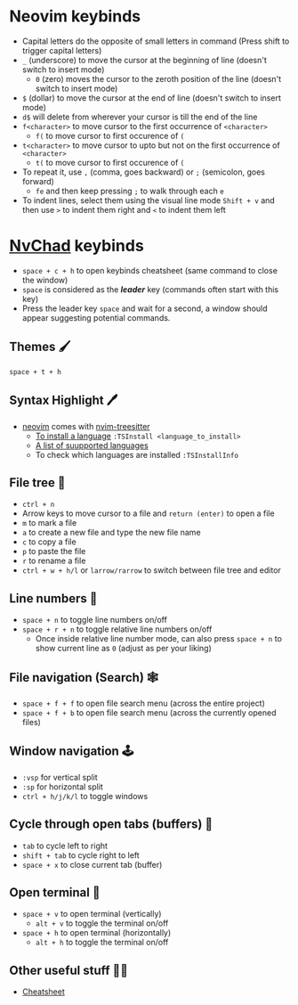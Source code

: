 # Neovim keybinds
- Capital letters do the opposite of small letters in command (Press shift to trigger capital letters)
- `_` (underscore) to move the cursor at the beginning of line (doesn't switch to insert mode)
  - `0` (zero) moves the cursor to the zeroth position of the line (doesn't switch to insert mode)
- `$` (dollar) to move the cursor at the end of line (doesn't switch to insert mode)
- `d$` will delete from wherever your cursor is till the end of the line
- `f<character>` to move cursor to the first occurrence of `<character>`
  - `f(` to move cursor to first occurence of `(`
- `t<character>` to move cursor to upto but not on the first occurrence of `<character>`
  - `t(` to move cursor to first occurence of `(`
- To repeat it, use `,` (comma, goes backward) or `;` (semicolon, goes forward)
  - `fe` and then keep pressing `;` to walk through each `e`
- To indent lines, select them using the visual line mode `Shift + v` and then use `>` to indent them right and `<` to indent them left

# [NvChad](https://nvchad.com) keybinds
- `space + c + h` to open keybinds cheatsheet (same command to close the window)
- `space` is considered as the ***leader*** key (commands often start with this key)
- Press the leader key `space` and wait for a second, a window should appear suggesting potential commands.

## **Themes** 🖌️
`space + t + h`

## **Syntax Highlight** 🖊️
- [neovim](https://github.com/neovim/neovim) comes with [nvim-treesitter](https://github.com/nvim-treesitter/nvim-treesitter)
  - [To install a language](https://github.com/neovim/neovim) `:TSInstall <language_to_install>`
  - [A list of suupported languages](https://github.com/nvim-treesitter/nvim-treesitter#supported-languages)
  - To check which languages are installed `:TSInstallInfo`

## **File tree** 🌳
- `ctrl + n`
- Arrow keys to move cursor to a file and `return (enter)` to open a file
- `m` to mark a file
- `a` to create a new file and type the new file name
- `c` to copy a file
- `p` to paste the file
- `r` to rename a file
- `ctrl + w + h/l` or `larrow/rarrow` to switch between file tree and editor

## **Line numbers** 🔢
- `space + n` to toggle line numbers on/off
- `space + r + n` to toggle relative line numbers on/off
  - Once inside relative line number mode, can also press `space + n` to show current line as `0` (adjust as per your liking)

## **File navigation (Search)** 🕸️
- `space + f + f` to open file search menu (across the entire project)
- `space + f + b` to open file search menu (across the currently opened files)

## **Window navigation** 🕹️
- `:vsp` for vertical split
- `:sp` for horizontal split
- `ctrl + h/j/k/l` to toggle windows

## **Cycle through open tabs (buffers)** 📑
- `tab` to cycle left to right
- `shift + tab` to cycle right to left
- `space + x` to close current tab (buffer)

## **Open terminal** 🤖
- `space + v` to open terminal (vertically)
  - `alt + v` to toggle the terminal on/off
- `space + h` to open terminal (horizontally)
  - `alt + h` to toggle the terminal on/off

## **Other useful stuff** ✍🏻
- [Cheatsheet](https://www.reddit.com/r/neovim/comments/12qku4w/nvchad_cheatsheet)
